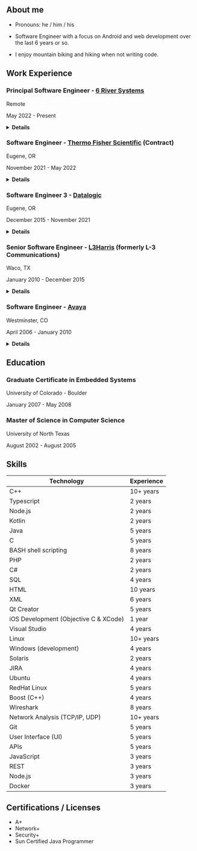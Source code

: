 ## About me

- Pronouns: he / him / his
 
- Software Engineer with a focus on Android and web development over the last 6 years or so.

- I enjoy mountain biking and hiking when not writing code.

## Work Experience

### Principal Software Engineer - [6 River Systems](https://6river.com/)
Remote

May 2022 - Present

<details>
 <summary><b>Details</b></summary>
 
* React, Typescript, Kotlin Android development
</details>

### Software Engineer - [Thermo Fisher Scientific](https://www.thermofisher.com) (Contract)
Eugene, OR

November 2021 - May 2022

<details>
 <summary><b>Details</b></summary>
 
* C++ development on Windows 10 for for [Attune NxT Flow Cytometry](https://www.thermofisher.com/us/en/home/life-science/cell-analysis/flow-cytometry/flow-cytometers/attune-nxt-flow-cytometer/models/nxt.html) product
* Updated software to be compatible with new REST APIs (device registration and file transfer)
* Improved company's software engineer hiring process
</details>
 
### Software Engineer 3 - [Datalogic](https://www.datalogic.com/)
Eugene, OR

December 2015 - November 2021

<details>
 <summary><b>Details</b></summary>
 
* Served a team technical lead for last 3 years or so
* Design work - working on a small teams means lots of requirements engineering, design, and idea generation is up for grabs. I found myself filling these roles often.
* Worked on Android applications in Java and Kotlin (Scan2Deploy, DXU, SoftSpot)
* Worked on Windows CE applications in C and C# (SoftSpot, Wi-Fi SDK, Wi-Fi control panel, scanner SDK, sample applications, TCP/IP over USB, cesync library)
* Worked on Windows 7/10 desktop software in C# and Electron (DXU Desktop)
* Develop SDKs for Xamarin, Cordova and React Native frameworks for Android development
* Serve as developer advocate - supported developers by answering questions about API usage on developer forum and on Github, creating useful sample apps, advocating internally for developer-requested features
* Served as team DevOps engineer - setup and maintained Gitlab CI/CD infrastructure
* Developed web app using node.js and Angular (Scan2Deploy Studio)
* Built a [developer documentation site](https://datalogic.github.io) for the company and kept it up to date, based on Docusaurus
* Lead effort to get other development teams in the company to document their APIs on the site
* Conducted technical interviews for new hires (20 or so)


Skills Used
Win32 API, C, C++, C#, Visual Studio, Java, Kotlin, Android Studio, Windows CE, driver development, Android 6/7, git, Gitlab, node.js, Angular, Xamarin, Cordova, React, dokku, Docker, Linux
</details>
 
### Senior Software Engineer - [L3Harris](https://www.l3harris.com/) (formerly L-3 Communications)
Waco, TX

January 2010 - December 2015

<details>
 <summary><b>Details</b></summary>
 
* Software Engineer for [LINc](https://www.l3harris.com/all-capabilities/linc-multi-level-secure-communications-system) communications system 
* Developed embedded touch screen-based device using Qt QML, and C++ on OpenEmbedded Linux
* Designed and developed C++ software on RedHat Linux to provide VoIP calling, presence information, and recording functionality to the LINc system.
* Helped design and develop a Software Development Kit (SDK) for LINc system using C++ and Boost.
* Developed C-130 aircraft simulator software using C++ and C#. Interfaced with ARINC-429, Digital I/O and Analog I/O devices via UEI hardware
* Short term development on various other projects in Java and C#
* System hardening at the application (using HP FORTIFY) and OS levels
* Maintained LINc VoIP iOS iPhone app in Objective-C.
* Mentored junior engineers
* Helped interview potential new hires
</details>

### Software Engineer - [Avaya](https://www.avaya.com/)
Westminster, CO

April 2006 - January 2010

<details>
 <summary><b>Details</b></summary>
 
* Developed software on Avaya [Communication Manager](https://documentation.avaya.com/bundle/CommunicationManagerPOS_r8.0/page/CommunicationManagerOverview.html) telephony server, focusing on SIP and H.323 protocols.
* Used well-structured development processes and tools to deliver new features and bug fixes to large C/C++ Linux-platform code base (7 million+ lines of code).
* Designed, developed and tested [User-to-User SIP header RFC implementation](https://datatracker.ietf.org/doc/html/rfc7433)
* Performed rotation as a Tier 4 Escalation Support Engineer, working on a variety of critical and non- critical customer issues.
* Demonstrated a wide-range of rapid technical debugging skills - reading code and fixing bugs in C++, reporting problems, quickly becoming an "expert" with system features, capturing, filtering and analyzing log files, providing custom patches to critical product defects, and analyzing traffic on customer data networks (Wireshark)
* Interacted with a variety of other Avaya and 3rd party products (Avaya: SES, AES, CMS, IQ, G860 High Density Gateway. 3rd Party: Cisco phones and servers, NICE and Witness IVRs, Acme Packet Session Border Controllers, Microsoft Unified Messaging, etc.).
* Demonstrated exceptional communication skills with customer support staff and engineers, explaining issues and working to resolve them.
</details>

## Education

### Graduate Certificate in Embedded Systems
University of Colorado - Boulder

January 2007 - May 2008

### Master of Science in Computer Science
University of North Texas

August 2002 - August 2005



## Skills

Technology | Experience
-----------|------------
C++ | 10+ years
Typescript | 2 years
Node.js | 2 years
Kotlin | 2 years
Java | 5 years
C | 5 years
BASH shell scripting | 8 years
PHP | 2 years
C# | 2 years
SQL | 4 years
HTML | 10 years
XML | 6 years
Qt Creator | 5 years
iOS Development (Objective C & XCode) | 1 year
Visual Studio | 4 years
Linux | 10+ years
Windows (development) | 4 years
Solaris | 2 years
JIRA | 4 years
Ubuntu | 4 years
RedHat Linux | 5 years
Boost (C++) | 4 years
Wireshark | 8 years
Network Analysis (TCP/IP, UDP) | 10+ years
Git | 5 years
User Interface (UI) |5 years
APIs | 5 years
JavaScript | 3 years
REST | 3 years
Node.js | 3 years
Docker | 3 years

## Certifications / Licenses
- A+
- Network+
- Security+
- Sun Certified Java Programmer
